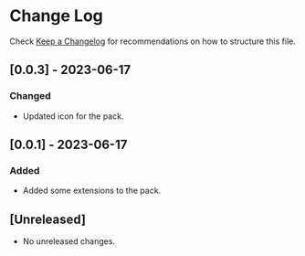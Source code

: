 # Change Log

Check [Keep a Changelog](http://keepachangelog.com/) for recommendations on how to structure this file.

## [0.0.3] - 2023-06-17

### Changed

- Updated icon for the pack.

## [0.0.1] - 2023-06-17

### Added

- Added some extensions to the pack.

## [Unreleased]

- No unreleased changes.
